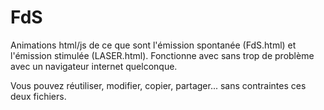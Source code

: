 # FdS
Animations html/js de ce que sont l'émission spontanée (FdS.html) et l'émission stimulée (LASER.html).
Fonctionne avec sans trop de problème avec un navigateur internet quelconque.

Vous pouvez réutiliser, modifier, copier, partager... sans contraintes ces deux fichiers.
